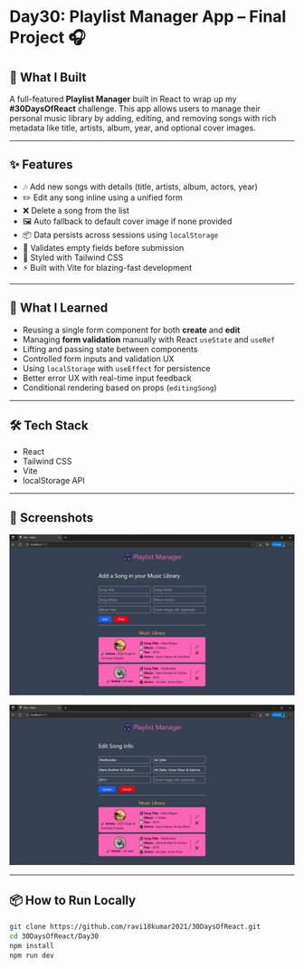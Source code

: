 # Day30: Playlist Manager App – Final Project 🎧

## 🚀 What I Built

A full-featured **Playlist Manager** built in React to wrap up my **#30DaysOfReact** challenge. This app allows users to manage their personal music library by adding, editing, and removing songs with rich metadata like title, artists, album, year, and optional cover images.

---

## ✨ Features

- 🎶 Add new songs with details (title, artists, album, actors, year)
- ✏️ Edit any song inline using a unified form
- ❌ Delete a song from the list
- 🖼 Auto fallback to default cover image if none provided
- 📦 Data persists across sessions using `localStorage`
- 🧼 Validates empty fields before submission
- 🎨 Styled with Tailwind CSS
- ⚡ Built with Vite for blazing-fast development

---

## 🧠 What I Learned

- Reusing a single form component for both **create** and **edit**
- Managing **form validation** manually with React `useState` and `useRef`
- Lifting and passing state between components
- Controlled form inputs and validation UX
- Using `localStorage` with `useEffect` for persistence
- Better error UX with real-time input feedback
- Conditional rendering based on props (`editingSong`)

---

## 🛠️ Tech Stack

- React
- Tailwind CSS
- Vite
- localStorage API

---

## 📸 Screenshots

![Screenshot](./screenshot1.png)

![Screenshot](./screenshot2.png)

---

## 📦 How to Run Locally

```bash
git clone https://github.com/ravi18kumar2021/30DaysOfReact.git
cd 30DaysOfReact/Day30
npm install
npm run dev